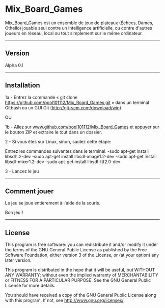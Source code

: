 Mix_Board_Games
===============

Mix_Board_Games est un ensemble de jeux de plateaux (Échecs, Dames, Othello) jouable seul contre un intelligence artificielle, ou contre d'autres joueurs en réseau, local ou tout simplement sur le même ordinateur.

-------
Version
-------
Alpha 0.1

------------
Installation
------------

1a - Entrez la commande « git clone https://github.com/pool101112/Mix_Board_Games.git » dans un terminal Gitbash ou un GUI Git (http://git-scm.com/download/win)

OU

1b - Allez sur www.github.com/pool101112/Mix_Board_Games et appuyer sur le bouton ZIP et extraire le tout dans un dossier.


2 - Si vous êtes sur Linux, sinon, sautez cette étape:

Entrez les commandes suivantes dans le terminal:
-sudo apt-get install libsdl1.2-dev
-sudo apt-get install libsdl-image1.2-dev
-sudo apt-get install libsdl-mixer1.2-dev
-sudo apt-get install libsdl-ttf2.0-dev

3 - Lancez le jeu

-------------
Comment jouer
-------------

Le jeu se joue entièrement à l'aide de la souris.

Bon jeu !

-------
License
-------
This program is free software: you can redistribute it and/or modify
it under the terms of the GNU General Public License as published by
the Free Software Foundation, either version 3 of the License, or
(at your option) any later version.

This program is distributed in the hope that it will be useful,
but WITHOUT ANY WARRANTY; without even the implied warranty of
MERCHANTABILITY or FITNESS FOR A PARTICULAR PURPOSE. See the
GNU General Public License for more details.

You should have received a copy of the GNU General Public License
along with this program. If not, see <http://www.gnu.org/licenses/>.
